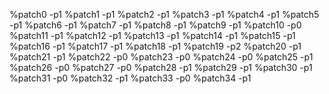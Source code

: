 
%patch0 -p1
%patch1 -p1
%patch2 -p1
%patch3 -p1
%patch4 -p1
%patch5 -p1
%patch6 -p1
%patch7 -p1
%patch8 -p1
%patch9 -p1
%patch10 -p0
%patch11 -p1
%patch12 -p1
%patch13 -p1
%patch14 -p1
%patch15 -p1
%patch16 -p1
%patch17 -p1
%patch18 -p1
%patch19 -p2
%patch20 -p1
%patch21 -p1
%patch22 -p0
%patch23 -p0
%patch24 -p0
%patch25 -p1
%patch26 -p0
%patch27 -p0
%patch28 -p1
%patch29 -p1
%patch30 -p1
%patch31 -p0
%patch32 -p1
%patch33 -p0
%patch34 -p1
